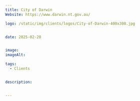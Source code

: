 ```yaml
---
title: City of Darwin
Website: https://www.darwin.nt.gov.au/

logo: /static/img/clients/logos/City-of-Darwin-400x300.jpg


date: 2025-02-28


image: 
imageAlt: 

tags:
  - Clients


description: 


---
```












